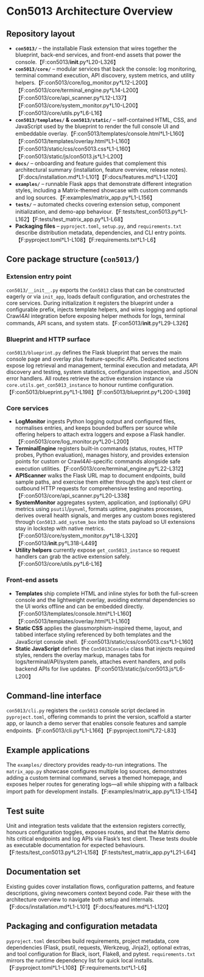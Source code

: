 # Con5013 Architecture Overview

## Repository layout
- **`con5013/`** – the installable Flask extension that wires together the blueprint, back-end services, and front-end assets that power the console.【F:con5013/__init__.py†L20-L326】
- **`con5013/core/`** – modular services that back the console: log monitoring, terminal command execution, API discovery, system metrics, and utility helpers.【F:con5013/core/log_monitor.py†L12-L200】【F:con5013/core/terminal_engine.py†L14-L200】【F:con5013/core/api_scanner.py†L12-L137】【F:con5013/core/system_monitor.py†L10-L200】【F:con5013/core/utils.py†L6-L16】
- **`con5013/templates/` & `con5013/static/`** – self-contained HTML, CSS, and JavaScript used by the blueprint to render the full console UI and embeddable overlay.【F:con5013/templates/console.html†L1-L160】【F:con5013/templates/overlay.html†L1-L160】【F:con5013/static/css/con5013.css†L1-L160】【F:con5013/static/js/con5013.js†L1-L200】
- **`docs/`** – onboarding and feature guides that complement this architectural summary (installation, feature overview, release notes).【F:docs/installation.md†L1-L101】【F:docs/features.md†L1-L120】
- **`examples/`** – runnable Flask apps that demonstrate different integration styles, including a Matrix-themed showcase with custom commands and log sources.【F:examples/matrix_app.py†L1-L156】
- **`tests/`** – automated checks covering extension setup, component initialization, and demo-app behaviour.【F:tests/test_con5013.py†L1-L162】【F:tests/test_matrix_app.py†L1-L68】
- **Packaging files** – `pyproject.toml`, `setup.py`, and `requirements.txt` describe distribution metadata, dependencies, and CLI entry points.【F:pyproject.toml†L1-L108】【F:requirements.txt†L1-L6】

## Core package structure (`con5013/`)

### Extension entry point
`con5013/__init__.py` exports the `Con5013` class that can be constructed eagerly or via `init_app`, loads default configuration, and orchestrates the core services. During initialization it registers the blueprint under a configurable prefix, injects template helpers, and wires logging and optional Crawl4AI integration before exposing helper methods for logs, terminal commands, API scans, and system stats.【F:con5013/__init__.py†L29-L326】

### Blueprint and HTTP surface
`con5013/blueprint.py` defines the Flask blueprint that serves the main console page and overlay plus feature-specific APIs. Dedicated sections expose log retrieval and management, terminal execution and metadata, API discovery and testing, system statistics, configuration inspection, and JSON error handlers. All routes retrieve the active extension instance via `core.utils.get_con5013_instance` to honour runtime configuration.【F:con5013/blueprint.py†L1-L198】【F:con5013/blueprint.py†L200-L398】

### Core services
- **LogMonitor** ingests Python logging output and configured files, normalises entries, and keeps bounded buffers per source while offering helpers to attach extra loggers and expose a Flask handler.【F:con5013/core/log_monitor.py†L20-L200】
- **TerminalEngine** registers built-in commands (status, routes, HTTP probes, Python evaluation), manages history, and provides extension points for custom or Crawl4AI-specific commands alongside safe execution utilities.【F:con5013/core/terminal_engine.py†L22-L312】
- **APIScanner** walks the Flask URL map to document endpoints, build sample paths, and exercise them either through the app’s test client or outbound HTTP requests for comprehensive testing and reporting.【F:con5013/core/api_scanner.py†L20-L338】
- **SystemMonitor** aggregates system, application, and (optionally) GPU metrics using `psutil`/`pynvml`, formats uptime, paginates processes, derives overall health signals, and merges any custom boxes registered through `Con5013.add_system_box` into the stats payload so UI extensions stay in lockstep with native metrics.【F:con5013/core/system_monitor.py†L18-L320】【F:con5013/__init__.py†L318-L449】
- **Utility helpers** currently expose `get_con5013_instance` so request handlers can grab the active extension safely.【F:con5013/core/utils.py†L6-L16】

### Front-end assets
- **Templates** ship complete HTML and inline styles for both the full-screen console and the lightweight overlay, avoiding external dependencies so the UI works offline and can be embedded directly.【F:con5013/templates/console.html†L1-L160】【F:con5013/templates/overlay.html†L1-L160】
- **Static CSS** applies the glassmorphism-inspired theme, layout, and tabbed interface styling referenced by both templates and the JavaScript console shell.【F:con5013/static/css/con5013.css†L1-L160】
- **Static JavaScript** defines the `Con5013Console` class that injects required styles, renders the overlay markup, manages tabs for logs/terminal/API/system panels, attaches event handlers, and polls backend APIs for live updates.【F:con5013/static/js/con5013.js†L6-L200】

## Command-line interface
`con5013/cli.py` registers the `con5013` console script declared in `pyproject.toml`, offering commands to print the version, scaffold a starter app, or launch a demo server that enables console features and sample endpoints.【F:con5013/cli.py†L1-L166】【F:pyproject.toml†L72-L83】

## Example applications
The `examples/` directory provides ready-to-run integrations. The `matrix_app.py` showcase configures multiple log sources, demonstrates adding a custom terminal command, serves a themed homepage, and exposes helper routes for generating logs—all while shipping with a fallback import path for development installs.【F:examples/matrix_app.py†L13-L154】

## Test suite
Unit and integration tests validate that the extension registers correctly, honours configuration toggles, exposes routes, and that the Matrix demo hits critical endpoints and log APIs via Flask’s test client. These tests double as executable documentation for expected behaviours.【F:tests/test_con5013.py†L21-L158】【F:tests/test_matrix_app.py†L21-L64】

## Documentation set
Existing guides cover installation flows, configuration patterns, and feature descriptions, giving newcomers context beyond code. Pair these with the architecture overview to navigate both setup and internals.【F:docs/installation.md†L1-L101】【F:docs/features.md†L1-L120】

## Packaging and configuration metadata
`pyproject.toml` describes build requirements, project metadata, core dependencies (Flask, psutil, requests, Werkzeug, Jinja2), optional extras, and tool configuration for Black, isort, Flake8, and pytest. `requirements.txt` mirrors the runtime dependency list for quick local installs.【F:pyproject.toml†L1-L108】【F:requirements.txt†L1-L6】
